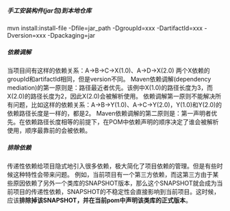 

##### 手工安装构件(jar包)到本地仓库

mvn install:install-file -Dfile=jar_path -DgroupId=xxx -DartifactId=xxx -Dversion=xxx -Dpackaging=jar

##### 依赖调解

当项目间有这样的依赖关系：A->B->C->X(1.0)、A->D->X(2.0)
两个X依赖的groupId和artifactId相同，但是version不同。
Maven依赖调解(dependency mediation)的第一原则是：路径最近者优先。该例中X(1.0)的路径长度为3，而X(2.0)的路径长度为2，因此X(2.0)会被解析使用。
依赖调解第一原则不能解决所有问题，比如这样的依赖关系：A->B->Y(1.0)、A->C->Y(2.0)，Y(1.0)和Y(2.0)的依赖路径长度是一样的，都是2。
Maven依赖调解的第二原则是：第一声明者优先。在依赖路径长度相等的前提下，在POM中依赖声明的顺序决定了谁会被解析使用，顺序最靠前的会被依赖。

##### 排除依赖

传递性依赖给项目隐式地引入很多依赖，极大简化了项目依赖的管理。但是有些时候这种特性会带来问题。
例如，当前项目有一个第三方依赖，而这第三方由于某些原因依赖了另外一个类库的SNAPSHOT版本，那么这个SNAPSHOT就会成为当前项目的传递性依赖，SNAPSHOT的不稳定性会直接影响到当前项目。这时候，应该**排除掉该SNAPSHOT，并在当前pom中声明该类库的正式版本**。











